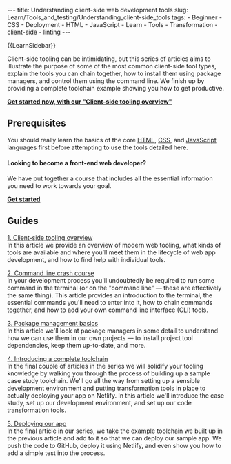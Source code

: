 --- title: Understanding client-side web development tools slug: Learn/Tools\_and\_testing/Understanding\_client-side\_tools tags: - Beginner - CSS - Deployment - HTML - JavaScript - Learn - Tools - Transformation - client-side - linting ---

{{LearnSidebar}}

Client-side tooling can be intimidating, but this series of articles aims to illustrate the purpose of some of the most common client-side tool types, explain the tools you can chain together, how to install them using package managers, and control them using the command line. We finish up by providing a complete toolchain example showing you how to get productive.

**[Get started now, with our "Client-side tooling overview"](/en-US/docs/Learn/Tools_and_testing/Understanding_client-side_tools/Overview)**

Prerequisites
-------------

You should really learn the basics of the core [HTML](/en-US/docs/Learn/HTML), [CSS](/en-US/docs/Learn/CSS), and [JavaScript](/en-US/docs/Learn/JavaScript) languages first before attempting to use the tools detailed here.

#### Looking to become a front-end web developer?

We have put together a course that includes all the essential information you need to work towards your goal.

[**Get started**](/en-US/docs/Learn/Front-end_web_developer)

Guides
------

 [1. Client-side tooling overview](/en-US/docs/Learn/Tools_and_testing/Understanding_client-side_tools/Overview)   
In this article we provide an overview of modern web tooling, what kinds of tools are available and where you’ll meet them in the lifecycle of web app development, and how to find help with individual tools.

 [2. Command line crash course](/en-US/docs/Learn/Tools_and_testing/Understanding_client-side_tools/Command_line)   
In your development process you'll undoubtedly be required to run some command in the terminal (or on the "command line" — these are effectively the same thing). This article provides an introduction to the terminal, the essential commands you'll need to enter into it, how to chain commands together, and how to add your own command line interface (CLI) tools.

 [3. Package management basics](/en-US/docs/Learn/Tools_and_testing/Understanding_client-side_tools/Package_management)   
In this article we'll look at package managers in some detail to understand how we can use them in our own projects — to install project tool dependencies, keep them up-to-date, and more.

 [4. Introducing a complete toolchain](/en-US/docs/Learn/Tools_and_testing/Understanding_client-side_tools/Introducing_complete_toolchain)   
In the final couple of articles in the series we will solidify your tooling knowledge by walking you through the process of building up a sample case study toolchain. We'll go all the way from setting up a sensible development environment and putting transformation tools in place to actually deploying your app on Netlify. In this article we'll introduce the case study, set up our development environment, and set up our code transformation tools.

 [5. Deploying our app](/en-US/docs/Learn/Tools_and_testing/Understanding_client-side_tools/Deployment)   
In the final article in our series, we take the example toolchain we built up in the previous article and add to it so that we can deploy our sample app. We push the code to GitHub, deploy it using Netlify, and even show you how to add a simple test into the process.
